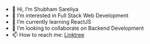 - 👋 Hi, I’m Shubham Sareliya
- 👀 I’m interested in Full Stack Web Development
- 🌱 I’m currently learning ReactJS
- 💞️ I’m looking to collaborate on Backend Development
- 📫 How to reach me: [Linktree](https://linktr.ee/s_shubham_22)

<!---
s-shubham-22/s-shubham-22 is a ✨ special ✨ repository because its `README.md` (this file) appears on your GitHub profile.
You can click the Preview link to take a look at your changes.
--->
